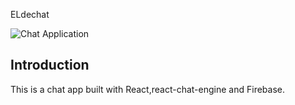 ELdechat

![Chat Application](https://ibb.co/41XSBVq)

## Introduction

This is a chat app built with React,react-chat-engine and Firebase.
